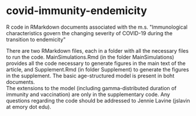 # covid-immunity-endemicity
R code in RMarkdown documents associated with the m.s. "Immunological characteristics govern the changing severity of COVID-19 during the transition to endemicity"

There are two RMarkdown files, each in a folder with all the necessary files to run the code. 
MainSimulations.Rmd (in the folder MainSimulations) provides all the code necessary to generate figures in the main text of the article, 
and Supplement.Rmd (in folder Supplement) to generate the figures in the supplement.
The basic age-structured model is present in boht documents.  
The extensions to the model (including gamma-distributed duration of immunity and vaccination) are only in the supplementary code.
Any questions regarding the code should be addressed to Jennie Lavine (jslavin at emory dot edu).
